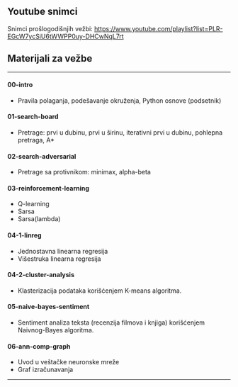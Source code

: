 ﻿## Youtube snimci 
Snimci prošlogodišnjih vežbi: https://www.youtube.com/playlist?list=PLR-EGcW7ycSiU6tWWPP0uy-DHCwNqL7rt


## Materijali za vežbe

---


#### 00-intro

* Pravila polaganja, podešavanje okruženja, Python osnove (podsetnik)


#### 01-search-board

* Pretrage: prvi u dubinu, prvi u širinu, iterativni prvi u dubinu, pohlepna pretraga, A*


#### 02-search-adversarial

* Pretrage sa protivnikom: minimax, alpha-beta

#### 03-reinforcement-learning

* Q-learning
* Sarsa
* Sarsa(lambda)

#### 04-1-linreg

* Jednostavna linearna regresija
* Višestruka linearna regresija

#### 04-2-cluster-analysis

* Klasterizacija podataka korišćenjem K-means algoritma.


#### 05-naive-bayes-sentiment

* Sentiment analiza teksta (recenzija filmova i knjiga) korišćenjem Naivnog-Bayes algoritma.
 

#### 06-ann-comp-graph

* Uvod u veštačke neuronske mreže
* Graf izračunavanja

---
